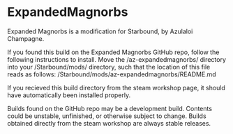 # ExpandedMagnorbs

Expanded Magnorbs is a modification for Starbound, by Azulaloi Champagne.

If you found this build on the Expanded Magnorbs GitHub repo, follow the following instructions to install.
Move the /az-expandedmagnorbs/ directory into your /Starbound/mods/ directory, such that the location of this file reads as follows:
/Starbound/mods/az-expandedmagnorbs/README.md

If you recieved this build directory from the steam workshop page, it should have automatically been installed properly.

Builds found on the GitHub repo may be a development build. Contents could be unstable, unfinished, or otherwise subject to change.
Builds obtained directly from the steam workshop are always stable releases.
